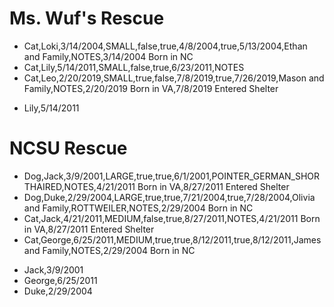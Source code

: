 # Ms. Wuf's Rescue
* Cat,Loki,3/14/2004,SMALL,false,true,4/8/2004,true,5/13/2004,Ethan and Family,NOTES,3/14/2004 Born in NC
* Cat,Lily,5/14/2011,SMALL,false,true,6/23/2011,NOTES
* Cat,Leo,2/20/2019,SMALL,true,false,7/8/2019,true,7/26/2019,Mason and Family,NOTES,2/20/2019 Born in VA,7/8/2019 Entered Shelter
- Lily,5/14/2011

# NCSU Rescue
* Dog,Jack,3/9/2001,LARGE,true,true,6/1/2001,POINTER_GERMAN_SHORTHAIRED,NOTES,4/21/2011 Born in VA,8/27/2011 Entered Shelter
* Dog,Duke,2/29/2004,LARGE,true,true,7/21/2004,true,7/28/2004,Olivia and Family,ROTTWEILER,NOTES,2/29/2004 Born in NC
* Cat,Jack,4/21/2011,MEDIUM,false,true,8/27/2011,NOTES,4/21/2011 Born in VA,8/27/2011 Entered Shelter
* Cat,George,6/25/2011,MEDIUM,true,true,8/12/2011,true,8/12/2011,James and Family,NOTES,2/29/2004 Born in NC
- Jack,3/9/2001
- George,6/25/2011
- Duke,2/29/2004
